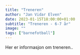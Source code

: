 ```yaml
---
title: "Treneren"
author: "Jan Vidar Elven"
date: 2023-01-15T18:00:00+01:00
subtitle: "Treneren - 6-7 år"
image: ""
tags: ["barnefotball"]
---
```


Her er informasjon om treneren..
